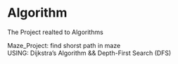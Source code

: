 # Algorithm
The Project realted to Algorithms

Maze_Project:   find shorst path in maze        <br>
                USING: Dijkstra’s Algorithm  &&     Depth-First Search (DFS)



